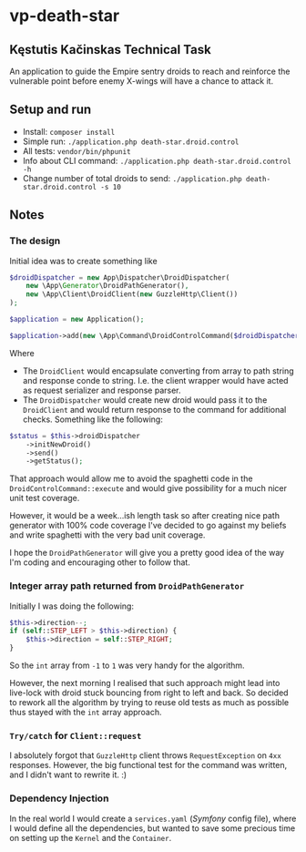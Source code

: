 # vp-death-star

## Kęstutis Kačinskas Technical Task
An application to guide the Empire sentry droids to reach and reinforce the vulnerable point before enemy X-wings will have a chance to attack it.

## Setup and run

 * Install: `composer install`
 * Simple run: `./application.php death-star.droid.control`
 * All tests: `vendor/bin/phpunit`
 * Info about CLI command: `./application.php death-star.droid.control -h`
 * Change number of total droids to send: `./application.php death-star.droid.control -s 10`

## Notes

### The design
Initial idea was to create something like
```php
$droidDispatcher = new App\Dispatcher\DroidDispatcher(
    new \App\Generator\DroidPathGenerator(),
    new \App\Client\DroidClient(new GuzzleHttp\Client())
);

$application = new Application();

$application->add(new \App\Command\DroidControlCommand($droidDispatcher));
```

Where 
 * The `DroidClient` would encapsulate converting from array to path string and response conde to string. I.e. the client wrapper would have acted as request serializer and response parser.
 * The `DroidDispatcher` would create new droid would pass it to the `DroidClient` and would return response to the command for additional checks. Something like the following:

```php
$status = $this->droidDispatcher
    ->initNewDroid()
    ->send()
    ->getStatus();

```

That approach would allow me to avoid the spaghetti code in the `DroidControlCommand::execute` and would give possibility for a much nicer unit test coverage.

However, it would be a week...ish length task so after creating nice path generator with 100% code coverage I've decided to go against my beliefs and write spaghetti with the very bad unit coverage.

I hope the `DroidPathGenerator` will give you a pretty good idea of the way I'm coding and encouraging other to follow that.

### Integer array path returned from `DroidPathGenerator`

Initially I was doing the following:

```php
$this->direction--;
if (self::STEP_LEFT > $this->direction) {
    $this->direction = self::STEP_RIGHT;
}
```

So the `int` array from `-1` to `1` was very handy for the algorithm. 

However, the next morning I realised that such approach might lead into live-lock with droid stuck bouncing from right to left and back. So decided to rework all the algorithm by trying to reuse old tests as much as possible thus stayed with the `int` array approach.

### `Try/catch` for `Client::request`

I absolutely forgot that `GuzzleHttp` client throws `RequestException` on `4xx` responses. However, the big functional test for the command was written, and I didn't want to rewrite it. :)

### Dependency Injection

In the real world I would create a `services.yaml` (_Symfony_ config file), where I would define all the dependencies, but wanted to save some precious time on setting up the `Kernel` and the `Container`.